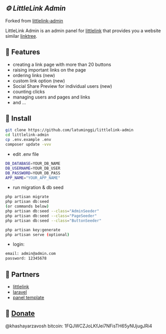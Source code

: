 ## _⚙️ LittleLink Admin_
Forked from [littlelink-admin]

LittleLink Admin is an admin panel for [littlelink] that provides you a website similar [linktree].

## 📑 Features

- creating a link page with more than 20 buttons
- raising important links on the page
- ordering links (new)
- custom link option (new)
- Social Share Preview for individual users (new)
- counting clicks
- managing users and pages and links
- and ...

## 🔨 Install

```sh
git clone https://github.com/latuminggi/littlelink-admin
cd littlelink-admin
cp .env.example .env
composer update -vvv
```

- edit .env file

```sh
DB_DATABASE=YOUR_DB_NAME
DB_USERNAME=YOUR_DB_USER
DB_PASSWORD=YOUR_DB_PASS
APP_NAME="YOUR_APP_NAME"
```

- run migration & db seed

```sh
php artisan migrate
php artisan db:seed 
(or commands below)
php artisan db:seed --class="AdminSeeder"
php artisan db:seed --class="PageSeeder"
php artisan db:seed --class="ButtonSeeder"

php artisan key:generate
php artisan serve (optional)
```

- login:

```sh
email: admin@admin.com
password: 12345678
```

## 💞 Partners

- [littlelink]
- [laravel]
- [panel template]

## 🎲 [Donate](#donate)

@khashayarzavosh bitcoin: 1FQJWCZJoLKfJei7NFisTH65yNUjugJRi4

   [littlelink-admin]: <https://github.com/khashayarzavosh/littlelink-admin>
   [littlelink]: <https://github.com/sethcottle/littlelink>
   [linktree]: <https://linktr.ee>
   [laravel]: <https://github.com/laravel/laravel>
   [panel template]: <https://colorlib.com/wp/bootstrap-sidebar>
